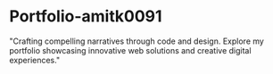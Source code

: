 # Portfolio-amitk0091
"Crafting compelling narratives through code and design. Explore my portfolio showcasing innovative web solutions and creative digital experiences."
